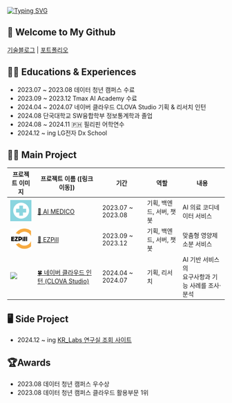 [![Typing SVG](https://readme-typing-svg.demolab.com?font=Fira+Code&weight=900&pause=1000&color=1B8042&width=435&lines=Hello+World+%F0%9F%8C%8D+I'm+Jaehoon+%F0%9F%8C%B2)](https://git.io/typing-svg)

## 👋 Welcome to My Github

[기술블로그](https://leejaehoon.tistory.com/)  | [포트폴리오](https://www.notion.so/a536c93b9d874b3dabc6aa818e050cde)

## 🧑‍🎓 Educations & Experiences
- 2023.07 ~ 2023.08 데이터 청년 캠퍼스 수료
- 2023.09 ~ 2023.12 Tmax AI Academy 수료
- 2024.04 ~ 2024.07 네이버 클라우드 CLOVA Studio 기획 & 리서치 인턴
- 2024.08 단국대학교 SW융합학부 정보통계학과 졸업
- 2024.08 ~ 2024.11 🇵🇭 필리핀 어학연수
- 2024.12 ~ ing LG전자 Dx School


## 👨‍💻 Main Project

| 프로젝트 이미지                          | 프로젝트 이름 ([링크 이동]) | 기간                      | 역할                | 내용                     |
|--------------------------------------|-----------------------------|-------------------------|-------------------|------------------------|
| <img src="https://github.com/ejehoon/AI_Medico/blob/main/images/%E1%84%89%E1%85%B3%E1%84%8F%E1%85%B3%E1%84%85%E1%85%B5%E1%86%AB%E1%84%89%E1%85%A3%E1%86%BA%202025-01-03%20%E1%84%8B%E1%85%A9%E1%84%92%E1%85%AE%209.38.42.png" width="90"> | [🏥 AI MEDICO](https://github.com/ejehoon/AI_Medico) | 2023.07 ~ 2023.08 | 기획, 백엔드, 서버, 챗봇 | AI 의료 코디네이터 서비스 |
| <img src="https://github.com/ejehoon/EZPill/blob/main/%E1%84%89%E1%85%B3%E1%84%8F%E1%85%B3%E1%84%85%E1%85%B5%E1%86%AB%E1%84%89%E1%85%A3%E1%86%BA%202025-01-03%20%E1%84%8B%E1%85%A9%E1%84%92%E1%85%AE%209.41.00.png" width="90"> | [💊 EZPill](https://github.com/ejehoon/EZPill) | 2023.09 ~ 2023.12 | 기획, 백엔드, 서버, 챗봇 | 맞춤형 영양제 소분 서비스 |
| <img src="https://github.com/ejehoon/NAVER_CLOUD-CLOVA_Studio/blob/main/naver.jpeg" width="100"> | [🍀 네이버 클라우드 인턴 (CLOVA Studio)](https://github.com/ejehoon/NAVER_CLOUD-CLOVA_Studio) | 2024.04 ~ 2024.07 | 기획, 리서치 | AI 기반 서비스의<br>요구사항과 기능 사례를 조사·분석 |


## 🖥️ Side Project
- 2024.12 ~ ing [KR_Labs 연구실 조회 사이트](https://github.com/ejehoon/KR_Labs/blob/main/README.md)


## 🏆Awards
- 2023.08 데이터 청년 캠퍼스 우수상
- 2023.08 데이터 청년 캠퍼스 클라우드 활용부문 1위

